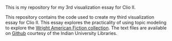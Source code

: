 This is my repository for my 3rd visualization essay for Clio II.

This repository contains the code used to create my third visualization essay for Clio II. This essay explores the practicality of using topic modeling to explore the [Wright American Fiction collection](http://webapp1.dlib.indiana.edu/TEIgeneral/welcome.do?brand=wright). The text files are available on [Github](https://github.com/iulibdcs/tei_text) courtesy of the Indian University Libraries.